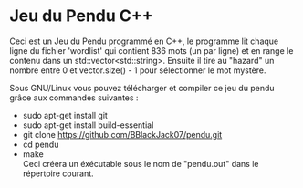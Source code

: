 # Jeu du Pendu C++
Ceci est un Jeu du Pendu programmé en C++, le programme lit chaque ligne du fichier 'wordlist' qui contient 836 mots (un par ligne) et en range le contenu dans un std::vector&lt;std::string&gt;. Ensuite il tire au "hazard" un nombre entre 0 et vector.size() - 1 pour sélectionner le mot mystère.


Sous GNU/Linux vous pouvez télécharger et compiler ce jeu du pendu grâce aux commandes suivantes :   
*	sudo apt-get install git  
*	sudo apt-get install build-essential  
*	git clone https://github.com/BBlackJack07/pendu.git  
*	cd pendu  
*	make  
Ceci créera un éxécutable sous le nom de "pendu.out" dans le répertoire courant.
